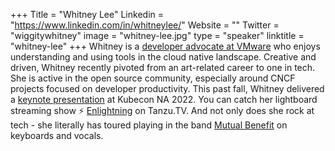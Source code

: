 +++
Title = "Whitney Lee"
Linkedin = "https://www.linkedin.com/in/whitneylee/"
Website = ""
Twitter = "wiggitywhitney"
image = "whitney-lee.jpg"
type = "speaker"
linktitle = "whitney-lee"
+++
Whitney is a [developer advocate at VMware](https://tanzu.vmware.com/developer/team/whitney-lee/) who enjoys understanding and using tools in the cloud native landscape. Creative and driven, Whitney recently pivoted from an art-related career to one in tech. She is active in the open source community, especially around CNCF projects focused on developer productivity. This past fall, Whitney delivered a [keynote presentation](https://youtu.be/eJG7uIU9NpM) at Kubecon NA 2022. You can catch her lightboard streaming show ⚡️ [Enlightning](https://via.vmw.com/Enlightning) on Tanzu.TV. And not only does she rock at tech - she literally has toured playing in the band [Mutual Benefit](https://youtu.be/imjD7ogpKCs) on keyboards and vocals.